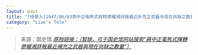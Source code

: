 ```yaml
---
layout: post
title: "[待录入]1947/06/03蒋中正电熊式辉转廖耀湘详报最近补充之武器与现在尚缺之数量"
category: "Liao's Tele"
---
```



> 来源：国史馆 [*原档链接：（暂缺，可于国史馆网站搜索“蔣中正電熊式輝轉廖耀湘詳報最近補充之武器與現在尚缺之數量“）*]()
